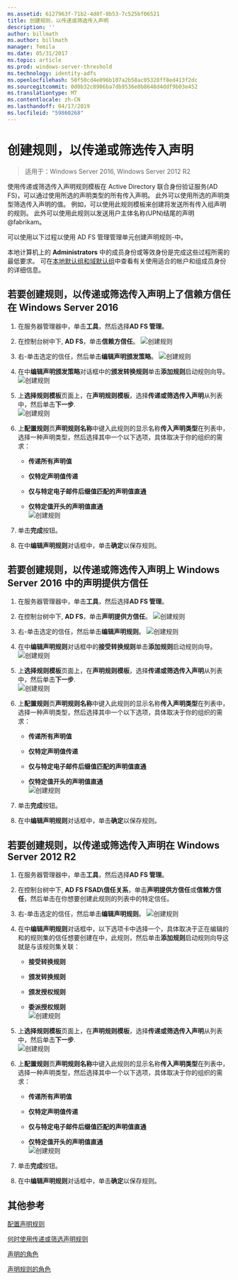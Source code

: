 ```yaml
---
ms.assetid: 6127963f-71b2-4d8f-8b53-7c525bf06521
title: 创建规则，以传递或筛选传入声明
description: ''
author: billmath
ms.author: billmath
manager: femila
ms.date: 05/31/2017
ms.topic: article
ms.prod: windows-server-threshold
ms.technology: identity-adfs
ms.openlocfilehash: 50f50cd4e096b107a2b58ac05328ff8ed413f2dc
ms.sourcegitcommit: 0d0b32c8986ba7db9536e0b8648d4ddf9b03e452
ms.translationtype: MT
ms.contentlocale: zh-CN
ms.lasthandoff: 04/17/2019
ms.locfileid: "59860268"
---
```

# <a name="create-a-rule-to-pass-through-or-filter-an-incoming-claim"></a>创建规则，以传递或筛选传入声明

>适用于：Windows Server 2016, Windows Server 2012 R2

使用传递或筛选传入声明规则模板在 Active Directory 联合身份验证服务\(AD FS\)，可以通过使用所选的声明类型的所有传入声明。 此外可以使用所选的声明类型筛选传入声明的值。 例如，可以使用此规则模板来创建将发送所有传入组声明的规则。 此外可以使用此规则以发送用户主体名称\(UPN\)结尾的声明@fabrikam。  
  
可以使用以下过程以使用 AD FS 管理管理单元创建声明规则\-中。  
  
本地计算机上的 **Administrators** 中的成员身份或等效身份是完成这些过程所需的最低要求。  可在[本地默认组和域默认组](https://go.microsoft.com/fwlink/?LinkId=83477)中查看有关使用适合的帐户和组成员身份的详细信息。   

## <a name="to-create-a-rule-to-pass-through-or-filter-an-incoming-claim-on-a-relying-party-trust-in-windows-server-2016"></a>若要创建规则，以传递或筛选传入声明上了信赖方信任在 Windows Server 2016 

1.  在服务器管理器中，单击**工具**，然后选择**AD FS 管理**。  
  
2.  在控制台树中下, **AD FS**，单击**信赖方信任**。 
![创建规则](media/Create-a-Rule-to-Pass-Through-or-Filter-an-Incoming-Claim/claimrule9.PNG)  
  
3.  右\-单击选定的信任，然后单击**编辑声明颁发策略**。
![创建规则](media/Create-a-Rule-to-Pass-Through-or-Filter-an-Incoming-Claim/claimrule10.PNG)   
  
4.  在中**编辑声明颁发策略**对话框中的**颁发转换规则**单击**添加规则**启动规则向导。 
![创建规则](media/Create-a-Rule-to-Pass-Through-or-Filter-an-Incoming-Claim/claimrule11.PNG)    

5.  上**选择规则模板**页面上，在**声明规则模板**，选择**传递或筛选传入声明**从列表中，然后单击**下一步**.  
![创建规则](media/Create-a-Rule-to-Pass-Through-or-Filter-an-Incoming-Claim/claimrule4.PNG)    

6.  上**配置规则**页**声明规则名称**中键入此规则的显示名称**传入声明类型**在列表中，选择一种声明类型，然后选择其中一个以下选项，具体取决于你的组织的需求：  
  
    -   **传递所有声明值**  
  
    -   **仅特定声明值传递**  
  
    -   **仅与特定电子邮件后缀值匹配的声明值直通**  
  
    -   **仅特定值开头的声明值直通**  
![创建规则](media/Create-a-Rule-to-Pass-Through-or-Filter-an-Incoming-Claim/claimrule5.PNG)    

7.  单击**完成**按钮。  
  
8.  在中**编辑声明规则**对话框中，单击**确定**以保存规则。
  
## <a name="to-create-a-rule-to-pass-through-or-filter-an-incoming-claim-on-a-claims-provider-trust-in-windows-server-2016"></a>若要创建规则，以传递或筛选传入声明上 Windows Server 2016 中的声明提供方信任 
  
1.  在服务器管理器中，单击**工具**，然后选择**AD FS 管理**。  
  
2.  在控制台树中下, **AD FS**，单击**声明提供方信任**。 
![创建规则](media/Create-a-Rule-to-Pass-Through-or-Filter-an-Incoming-Claim/claimrule1.PNG)  
  
3.  右\-单击选定的信任，然后单击**编辑声明规则**。
![创建规则](media/Create-a-Rule-to-Pass-Through-or-Filter-an-Incoming-Claim/claimrule2.PNG)   
  
4.  在中**编辑声明规则**对话框中的**接受转换规则**单击**添加规则**启动规则向导。
![创建规则](media/Create-a-Rule-to-Pass-Through-or-Filter-an-Incoming-Claim/claimrule3.PNG)    

5.  上**选择规则模板**页面上，在**声明规则模板**，选择**传递或筛选传入声明**从列表中，然后单击**下一步**.  
![创建规则](media/Create-a-Rule-to-Pass-Through-or-Filter-an-Incoming-Claim/claimrule4.PNG)    

6.  上**配置规则**页**声明规则名称**中键入此规则的显示名称**传入声明类型**在列表中，选择一种声明类型，然后选择其中一个以下选项，具体取决于你的组织的需求：  
  
    -   **传递所有声明值**  
  
    -   **仅特定声明值传递**  
  
    -   **仅与特定电子邮件后缀值匹配的声明值直通**  
  
    -   **仅特定值开头的声明值直通**  
![创建规则](media/Create-a-Rule-to-Pass-Through-or-Filter-an-Incoming-Claim/claimrule5.PNG)    

7.  单击**完成**按钮。  
  
8.  在中**编辑声明规则**对话框中，单击**确定**以保存规则。  

## <a name="to-create-a-rule-to-pass-through-or-filter-an-incoming-claim-in-windows-server-2012-r2"></a>若要创建规则，以传递或筛选传入声明在 Windows Server 2012 R2

1.  在服务器管理器中，单击**工具**，然后选择**AD FS 管理**。  
  
2.  在控制台树中下, **AD FS FSAD\\信任关系**，单击**声明提供方信任**或**信赖方信任**，然后单击在你想要创建此规则的列表中的特定信任。  
  
3.  右\-单击选定的信任，然后单击**编辑声明规则**。
![创建规则](media/Create-a-Rule-to-Pass-Through-or-Filter-an-Incoming-Claim/claimrule6.PNG)   
  
4.  在中**编辑声明规则**对话框中，以下选项卡中选择一个，具体取决于正在编辑的和的规则集的信任想要创建在中，此规则，然后单击**添加规则**启动规则向导这就是与该规则集关联：  
  
    -   **接受转换规则**  
  
    -   **颁发转换规则**  
  
    -   **颁发授权规则**  
  
    -   **委派授权规则**  
![创建规则](media/Create-a-Rule-to-Permit-All-Users/permitall5.PNG)    

5.  上**选择规则模板**页面上，在**声明规则模板**，选择**传递或筛选传入声明**从列表中，然后单击**下一步**.  
![创建规则](media/Create-a-Rule-to-Pass-Through-or-Filter-an-Incoming-Claim/claimrule7.PNG)    

6.  上**配置规则**页**声明规则名称**中键入此规则的显示名称**传入声明类型**在列表中，选择一种声明类型，然后选择其中一个以下选项，具体取决于你的组织的需求：  
  
    -   **传递所有声明值**  
  
    -   **仅特定声明值传递**  
  
    -   **仅与特定电子邮件后缀值匹配的声明值直通**  
  
    -   **仅特定值开头的声明值直通**  
![创建规则](media/Create-a-Rule-to-Pass-Through-or-Filter-an-Incoming-Claim/claimrule8.PNG)    

7.  单击**完成**按钮。  
  
8.  在中**编辑声明规则**对话框中，单击**确定**以保存规则。  



  
## <a name="additional-references"></a>其他参考  
[配置声明规则](Configure-Claim-Rules.md)  
  
[何时使用传递或筛选声明规则](../../ad-fs/technical-reference/When-to-Use-a-Pass-Through-or-Filter-Claim-Rule.md)  
  
[声明的角色](../../ad-fs/technical-reference/The-Role-of-Claims.md)  
  
[声明规则的角色](../../ad-fs/technical-reference/The-Role-of-Claim-Rules.md)  
  
